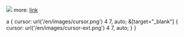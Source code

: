 ![](https://github.com/nu11secur1ty/Linux_Deployment_Administration_Hacks-Programing/blob/master/SPEC_COMMANDS/SED/wall/Screenshot%20from%202019-02-25%2013-00-13.png)
more: [link](https://www.gnu.org/software/sed/manual/sed.html) 


a {
  cursor: url('/en/images/cursor.png') 4 7, auto;
  &[target="_blank"] {
    cursor: url('/en/images/cursor-ext.png') 4 7, auto;
  }
}
